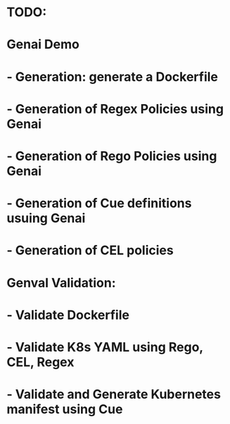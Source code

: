 # TODO:

# Genai Demo

# - Generation: generate a Dockerfile

# - Generation of Regex Policies using Genai

# - Generation of Rego Policies using Genai

# - Generation of Cue definitions usuing Genai

# - Generation of CEL policies

#

# Genval Validation:

# - Validate Dockerfile

# - Validate K8s YAML using Rego, CEL, Regex

# - Validate and Generate Kubernetes manifest using Cue
